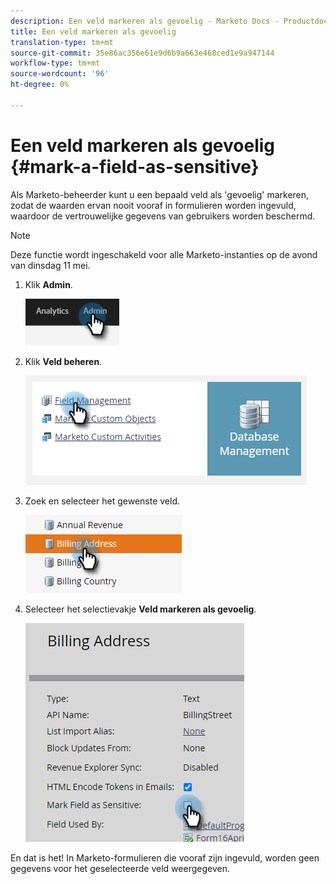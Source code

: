 ```yaml
---
description: Een veld markeren als gevoelig - Marketo Docs - Productdocumentatie
title: Een veld markeren als gevoelig
translation-type: tm+mt
source-git-commit: 35e86ac356e61e9d6b9a663e468ced1e9a947144
workflow-type: tm+mt
source-wordcount: '96'
ht-degree: 0%

---
```


# Een veld markeren als gevoelig {#mark-a-field-as-sensitive}

Als Marketo-beheerder kunt u een bepaald veld als &#39;gevoelig&#39; markeren, zodat de waarden ervan nooit vooraf in formulieren worden ingevuld, waardoor de vertrouwelijke gegevens van gebruikers worden beschermd.

>[!NOTE]
>
>Deze functie wordt ingeschakeld voor alle Marketo-instanties op de avond van dinsdag 11 mei.

1. Klik **Admin**.

   ![](assets/mark-a-field-as-sensitive-1.png)

1. Klik **Veld beheren**.

   ![](assets/mark-a-field-as-sensitive-2.png)

1. Zoek en selecteer het gewenste veld.

   ![](assets/mark-a-field-as-sensitive-3.png)

1. Selecteer het selectievakje **Veld markeren als gevoelig**.

   ![](assets/mark-a-field-as-sensitive-4.png)

En dat is het! In Marketo-formulieren die vooraf zijn ingevuld, worden geen gegevens voor het geselecteerde veld weergegeven.
